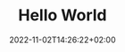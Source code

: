---
title: "Hello World"
description: 
date: 2022-11-02T14:26:22+02:00
image: 
math: 
license: 
hidden: false
comments: true
draft: true
---